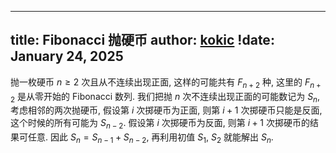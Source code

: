 
---
title: Fibonacci 抛硬币
author: [kokic](/kokic.md)
!date: January 24, 2025
---

抛一枚硬币 $n \ge 2$ 次且从不连续出现正面, 这样的可能共有 $F_{n+2}$ 种, 这里的 $F_{n+2}$ 是从零开始的 Fibonacci 数列. 我们把抛 $n$ 次不连续出现正面的可能数记为 $S_n$, 考虑相邻的两次抛硬币, 假设第 $i$ 次掷硬币为正面, 则第 $i+1$ 次掷硬币只能是反面, 这个时候的所有可能为 $S_{n-2}$. 假设第 $i$ 次掷硬币为反面, 则第 $i+1$ 次掷硬币的结果可任意. 因此 $S_n = S_{n-1} + S_{n-2}$, 再利用初值 $S_1$, $S_2$ 就能解出 $S_n$. 
